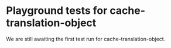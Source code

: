 # Playground tests for cache-translation-object
We are still awaiting the first test run for cache-translation-object.
